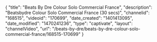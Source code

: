 {
    "title": "Beats By Dre Colour Solo Commercial France",
    "description": "Beatsbydre Colour Solo Commercial France (30 secs)",
    "channelid": "168515",
    "videoid": "170699",
    "date_created": "1401413095",
    "date_modified": "1470241236",
    "type": "captivate",
    "layout": "channelVideo",
    "url": "\/beats-by-dre\/beats-by-dre-colour-solo-commercial-france\/168515-170699"
}